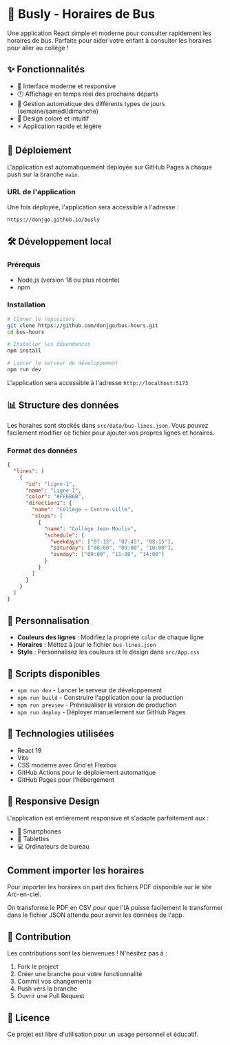 # 🚌 Busly - Horaires de Bus

Une application React simple et moderne pour consulter rapidement les horaires de bus. Parfaite pour aider votre enfant à consulter les horaires pour aller au collège !

## ✨ Fonctionnalités

- 📱 Interface moderne et responsive
- 🕐 Affichage en temps réel des prochains départs
- 📅 Gestion automatique des différents types de jours (semaine/samedi/dimanche)
- 🎨 Design coloré et intuitif
- ⚡ Application rapide et légère

## 🚀 Déploiement

L'application est automatiquement déployée sur GitHub Pages à chaque push sur la branche `main`.

### URL de l'application

Une fois déployée, l'application sera accessible à l'adresse :

```
https://donjgo.github.io/busly
```

## 🛠️ Développement local

### Prérequis

- Node.js (version 18 ou plus récente)
- npm

### Installation

```bash
# Cloner le repository
git clone https://github.com/donjgo/bus-hours.git
cd bus-hours

# Installer les dépendances
npm install

# Lancer le serveur de développement
npm run dev
```

L'application sera accessible à l'adresse `http://localhost:5173`

## 📊 Structure des données

Les horaires sont stockés dans `src/data/bus-lines.json`. Vous pouvez facilement modifier ce fichier pour ajouter vos propres lignes et horaires.

### Format des données

```json
{
  "lines": [
    {
      "id": "ligne-1",
      "name": "Ligne 1",
      "color": "#FF6B6B",
      "direction1": {
        "name": "Collège → Centre-ville",
        "stops": [
          {
            "name": "Collège Jean Moulin",
            "schedule": {
              "weekdays": ["07:15", "07:45", "08:15"],
              "saturday": ["08:00", "09:00", "10:00"],
              "sunday": ["09:00", "11:00", "14:00"]
            }
          }
        ]
      }
    }
  ]
}
```

## 🎨 Personnalisation

- **Couleurs des lignes** : Modifiez la propriété `color` de chaque ligne
- **Horaires** : Mettez à jour le fichier `bus-lines.json`
- **Style** : Personnalisez les couleurs et le design dans `src/App.css`

## 📝 Scripts disponibles

- `npm run dev` - Lancer le serveur de développement
- `npm run build` - Construire l'application pour la production
- `npm run preview` - Prévisualiser la version de production
- `npm run deploy` - Déployer manuellement sur GitHub Pages

## 🔧 Technologies utilisées

- React 19
- Vite
- CSS moderne avec Grid et Flexbox
- GitHub Actions pour le déploiement automatique
- GitHub Pages pour l'hébergement

## 📱 Responsive Design

L'application est entièrement responsive et s'adapte parfaitement aux :

- 📱 Smartphones
- 📱 Tablettes
- 💻 Ordinateurs de bureau

## Comment importer les horaires

Pour importer les horaires on part des fichiers PDF disponible sur le site Arc-en-ciel.

On transforme le PDF en CSV pour que l'IA puisse facilement le transformer dans le fichier JSON attendu pour servir les données de l'app.

## 🤝 Contribution

Les contributions sont les bienvenues ! N'hésitez pas à :

1. Fork le project
2. Créer une branche pour votre fonctionnalité
3. Commit vos changements
4. Push vers la branche
5. Ouvrir une Pull Request

## 📄 Licence

Ce projet est libre d'utilisation pour un usage personnel et éducatif.
